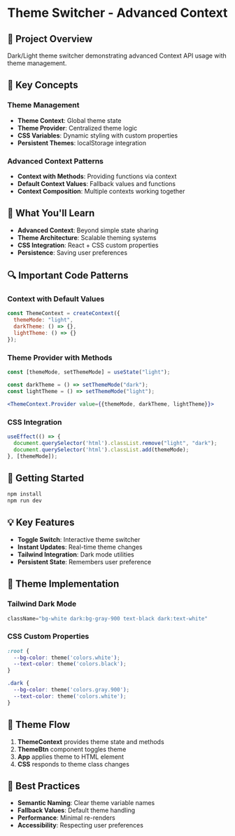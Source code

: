 # Theme Switcher - Advanced Context

## 🎯 Project Overview
Dark/Light theme switcher demonstrating advanced Context API usage with theme management.

## 🔑 Key Concepts

### Theme Management
- **Theme Context**: Global theme state
- **Theme Provider**: Centralized theme logic
- **CSS Variables**: Dynamic styling with custom properties
- **Persistent Themes**: localStorage integration

### Advanced Context Patterns
- **Context with Methods**: Providing functions via context
- **Default Context Values**: Fallback values and functions
- **Context Composition**: Multiple contexts working together

## 📝 What You'll Learn

- **Advanced Context**: Beyond simple state sharing
- **Theme Architecture**: Scalable theming systems
- **CSS Integration**: React + CSS custom properties
- **Persistence**: Saving user preferences

## 🔍 Important Code Patterns

### Context with Default Values
```jsx
const ThemeContext = createContext({
  themeMode: "light",
  darkTheme: () => {},
  lightTheme: () => {}
});
```

### Theme Provider with Methods
```jsx
const [themeMode, setThemeMode] = useState("light");

const darkTheme = () => setThemeMode("dark");
const lightTheme = () => setThemeMode("light");

<ThemeContext.Provider value={{themeMode, darkTheme, lightTheme}}>
```

### CSS Integration
```jsx
useEffect(() => {
  document.querySelector('html').classList.remove("light", "dark");
  document.querySelector('html').classList.add(themeMode);
}, [themeMode]);
```

## 🚀 Getting Started

```bash
npm install
npm run dev
```

## 💡 Key Features

- **Toggle Switch**: Interactive theme switcher
- **Instant Updates**: Real-time theme changes
- **Tailwind Integration**: Dark mode utilities
- **Persistent State**: Remembers user preference

## 🎨 Theme Implementation

### Tailwind Dark Mode
```jsx
className="bg-white dark:bg-gray-900 text-black dark:text-white"
```

### CSS Custom Properties
```css
:root {
  --bg-color: theme('colors.white');
  --text-color: theme('colors.black');
}

.dark {
  --bg-color: theme('colors.gray.900');
  --text-color: theme('colors.white');
}
```

## 🔄 Theme Flow

1. **ThemeContext** provides theme state and methods
2. **ThemeBtn** component toggles theme
3. **App** applies theme to HTML element
4. **CSS** responds to theme class changes

## 🌟 Best Practices

- **Semantic Naming**: Clear theme variable names
- **Fallback Values**: Default theme handling
- **Performance**: Minimal re-renders
- **Accessibility**: Respecting user preferences